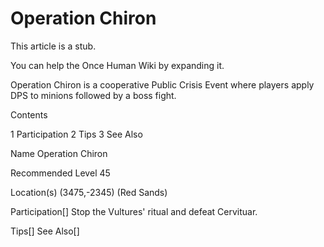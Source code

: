 # Operation Chiron

This article is a stub.
        
You can help the Once Human Wiki by expanding it.

        
    

Operation Chiron is a cooperative Public Crisis Event where players apply DPS to minions followed by a boss fight.

Contents

1 Participation
2 Tips
3 See Also






Name
Operation Chiron


Recommended Level
45


Location(s)
(3475,-2345) (Red Sands)

Participation[]
Stop the Vultures' ritual and defeat Cervituar.

Tips[]
See Also[]
